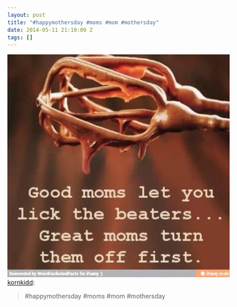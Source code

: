 ```yaml
---
layout: post
title: "#happymothersday #moms #mom #mothersday"
date: 2014-05-11 21:19:09 Z
tags: []
---
```

![](/media/2014/05/85458688584.jpg)
[kornkidd](http://kornkidd.tumblr.com/post/85458272466/happymothersday-moms-mom-mothersday):

> #happymothersday #moms #mom #mothersday

